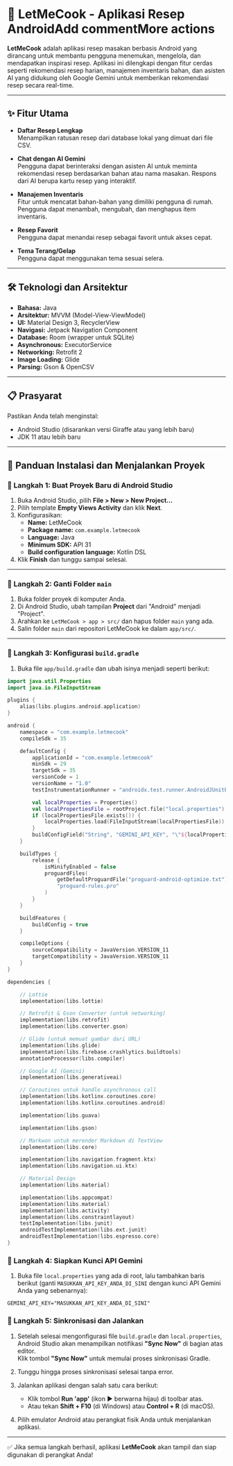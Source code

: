 # 🍳 LetMeCook - Aplikasi Resep AndroidAdd commentMore actions

**LetMeCook** adalah aplikasi resep masakan berbasis Android yang dirancang untuk membantu pengguna menemukan, mengelola, dan mendapatkan inspirasi resep. Aplikasi ini dilengkapi dengan fitur cerdas seperti rekomendasi resep harian, manajemen inventaris bahan, dan asisten AI yang didukung oleh Google Gemini untuk memberikan rekomendasi resep secara real-time.

---

## ✨ Fitur Utama

- **Daftar Resep Lengkap**  
  Menampilkan ratusan resep dari database lokal yang dimuat dari file CSV.

- **Chat dengan AI Gemini**  
  Pengguna dapat berinteraksi dengan asisten AI untuk meminta rekomendasi resep berdasarkan bahan atau nama masakan. Respons dari AI berupa kartu resep yang interaktif.

- **Manajemen Inventaris**  
  Fitur untuk mencatat bahan-bahan yang dimiliki pengguna di rumah. Pengguna dapat menambah, mengubah, dan menghapus item inventaris.

- **Resep Favorit**  
  Pengguna dapat menandai resep sebagai favorit untuk akses cepat.

- **Tema Terang/Gelap**  
  Pengguna dapat menggunakan tema sesuai selera.

---

## 🛠 Teknologi dan Arsitektur

- **Bahasa:** Java  
- **Arsitektur:** MVVM (Model-View-ViewModel)  
- **UI:** Material Design 3, RecyclerView  
- **Navigasi:** Jetpack Navigation Component  
- **Database:** Room (wrapper untuk SQLite)  
- **Asynchronous:** ExecutorService  
- **Networking:** Retrofit 2  
- **Image Loading:** Glide  
- **Parsing:** Gson & OpenCSV

---

## 📋 Prasyarat

Pastikan Anda telah menginstal:

- Android Studio (disarankan versi Giraffe atau yang lebih baru)
- JDK 11 atau lebih baru

---

## 🚀 Panduan Instalasi dan Menjalankan Proyek

### 🔹 Langkah 1: Buat Proyek Baru di Android Studio

1. Buka Android Studio, pilih **File > New > New Project...**
2. Pilih template **Empty Views Activity** dan klik **Next**.
3. Konfigurasikan:
   - **Name:** LetMeCook  
   - **Package name:** `com.example.letmecook`  
   - **Language:** Java  
   - **Minimum SDK:** API 31  
   - **Build configuration language:** Kotlin DSL  
4. Klik **Finish** dan tunggu sampai selesai.

---

### 🔹 Langkah 2: Ganti Folder `main`

1. Buka folder proyek di komputer Anda.
2. Di Android Studio, ubah tampilan **Project** dari "Android" menjadi "Project".
3. Arahkan ke `LetMeCook > app > src/` dan hapus folder `main` yang ada.
4. Salin folder `main` dari repositori LetMeCook ke dalam `app/src/`.

---

### 🔹 Langkah 3: Konfigurasi `build.gradle`

1. Buka file `app/build.gradle` dan ubah isinya menjadi seperti berikut:

```kts
import java.util.Properties
import java.io.FileInputStream

plugins {
    alias(libs.plugins.android.application)
}

android {
    namespace = "com.example.letmecook"
    compileSdk = 35

    defaultConfig {
        applicationId = "com.example.letmecook"
        minSdk = 29
        targetSdk = 35
        versionCode = 1
        versionName = "1.0"
        testInstrumentationRunner = "androidx.test.runner.AndroidJUnitRunner"

        val localProperties = Properties()
        val localPropertiesFile = rootProject.file("local.properties")
        if (localPropertiesFile.exists()) {
            localProperties.load(FileInputStream(localPropertiesFile))
        }
        buildConfigField("String", "GEMINI_API_KEY", "\"${localProperties.getProperty("GEMINI_API_KEY")}\"")
    }

    buildTypes {
        release {
            isMinifyEnabled = false
            proguardFiles(
                getDefaultProguardFile("proguard-android-optimize.txt"),
                "proguard-rules.pro"
            )
        }
    }

    buildFeatures {
        buildConfig = true
    }

    compileOptions {
        sourceCompatibility = JavaVersion.VERSION_11
        targetCompatibility = JavaVersion.VERSION_11
    }
}

dependencies {

    // Lottie
    implementation(libs.lottie)

    // Retrofit & Gson Converter (untuk networking)
    implementation(libs.retrofit)
    implementation(libs.converter.gson)

    // Glide (untuk memuat gambar dari URL)
    implementation(libs.glide)
    implementation(libs.firebase.crashlytics.buildtools)
    annotationProcessor(libs.compiler)

    // Google AI (Gemini)
    implementation(libs.generativeai)

    // Coroutines untuk handle asynchronous call
    implementation(libs.kotlinx.coroutines.core)
    implementation(libs.kotlinx.coroutines.android)

    implementation(libs.guava)

    implementation(libs.gson)

    // Markwon untuk merender Markdown di TextView
    implementation(libs.core)

    implementation(libs.navigation.fragment.ktx)
    implementation(libs.navigation.ui.ktx)

    // Material Design
    implementation(libs.material)

    implementation(libs.appcompat)
    implementation(libs.material)
    implementation(libs.activity)
    implementation(libs.constraintlayout)
    testImplementation(libs.junit)
    androidTestImplementation(libs.ext.junit)
    androidTestImplementation(libs.espresso.core)
}
```

### 🔹 Langkah 4: Siapkan Kunci API Gemini

1. Buka file `local.properties` yang ada di root, lalu tambahkan baris berikut (ganti `MASUKKAN_API_KEY_ANDA_DI_SINI` dengan kunci API Gemini Anda yang sebenarnya):

```properties
GEMINI_API_KEY="MASUKKAN_API_KEY_ANDA_DI_SINI"
```

### 🔹 Langkah 5: Sinkronisasi dan Jalankan

1. Setelah selesai mengonfigurasi file `build.gradle` dan `local.properties`, Android Studio akan menampilkan notifikasi **"Sync Now"** di bagian atas editor.  
   Klik tombol **"Sync Now"** untuk memulai proses sinkronisasi Gradle.

2. Tunggu hingga proses sinkronisasi selesai tanpa error.

3. Jalankan aplikasi dengan salah satu cara berikut:
   - Klik tombol **Run 'app'** (ikon ▶️ berwarna hijau) di toolbar atas.
   - Atau tekan **Shift + F10** (di Windows) atau **Control + R** (di macOS).

4. Pilih emulator Android atau perangkat fisik Anda untuk menjalankan aplikasi.

---

✅ Jika semua langkah berhasil, aplikasi **LetMeCook** akan tampil dan siap digunakan di perangkat Anda!

